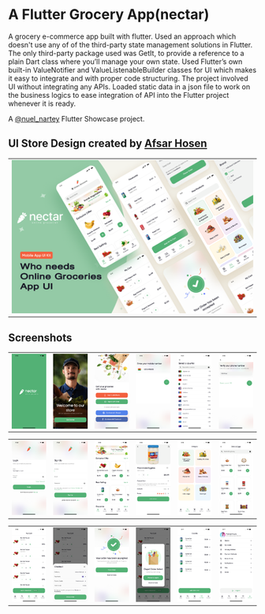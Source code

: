 # A Flutter Grocery App(nectar)

A grocery e-commerce app built with flutter. Used an approach which doesn't use any of of the third-party state management solutions in Flutter. The only third-party package used was GetIt, to provide a reference to a plain Dart class where you’ll manage your own state. Used Flutter’s own built-in ValueNotifier and ValueListenableBuilder classes for UI which makes it easy to integrate and with proper code structuring. The project involved UI without integrating any APIs. Loaded static data in a json file to work on the business logics to ease integration of API into the Flutter project whenever it is ready.

A [@nuel_nartey](https://twitter.com/nuel_nartey) Flutter Showcase project.

## UI Store Design created by [Afsar Hosen](https://www.uistore.design/items/online-groceries-free-app-ui-kit-for-figma)

<table>
  <tr>
    <td>
      <img src="https://github.com/Manuelkpatsu/nectar/blob/main/screenshots/design-cover.png" />
    </td>
  </tr>
</table>


## Screenshots
<table>
  <tr>
    <td>
      <img src="https://github.com/Manuelkpatsu/nectar/blob/main/screenshots/1.png" />
    </td>
    <td>
      <img src="https://github.com/Manuelkpatsu/nectar/blob/main/screenshots/2.png" />
    </td>
    <td>
      <img src="https://github.com/Manuelkpatsu/nectar/blob/main/screenshots/3.png" />
    </td>
    <td>
      <img src="https://github.com/Manuelkpatsu/nectar/blob/main/screenshots/4.png" />
    </td>
    <td>
      <img src="https://github.com/Manuelkpatsu/nectar/blob/main/screenshots/5.png" />
    </td>
    <td>
      <img src="https://github.com/Manuelkpatsu/nectar/blob/main/screenshots/6.png" />
    </td>
  </tr>
</table>
<table>
    <tr>
        <td>
            <img src="https://github.com/Manuelkpatsu/nectar/blob/main/screenshots/7.png" />
        </td>
        <td>
            <img src="https://github.com/Manuelkpatsu/nectar/blob/main/screenshots/8.png" />
        </td>
        <td>
            <img src="https://github.com/Manuelkpatsu/nectar/blob/main/screenshots/9.png" />
        </td>
        <td>
            <img src="https://github.com/Manuelkpatsu/nectar/blob/main/screenshots/10.png" />
        </td>
        <td>
            <img src="https://github.com/Manuelkpatsu/nectar/blob/main/screenshots/11.png" />
        </td>
        <td>
            <img src="https://github.com/Manuelkpatsu/nectar/blob/main/screenshots/12.png" />
        </td>
    </tr>
</table>
<table>
    <tr>
        <td>
            <img src="https://github.com/Manuelkpatsu/nectar/blob/main/screenshots/13.png" />
        </td>
        <td>
            <img src="https://github.com/Manuelkpatsu/nectar/blob/main/screenshots/14.png" />
        </td>
        <td>
            <img src="https://github.com/Manuelkpatsu/nectar/blob/main/screenshots/15.png" />
        </td>
        <td>
            <img src="https://github.com/Manuelkpatsu/nectar/blob/main/screenshots/16.png" />
        </td>
        <td>
            <img src="https://github.com/Manuelkpatsu/nectar/blob/main/screenshots/17.png" />
        </td>
        <td>
            <img src="https://github.com/Manuelkpatsu/nectar/blob/main/screenshots/18.png" />
        </td>
    </tr>
</table>
